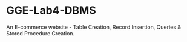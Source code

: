 # GGE-Lab4-DBMS
An E-commerce website - Table Creation, Record Insertion, Queries &amp; Stored Procedure Creation.

